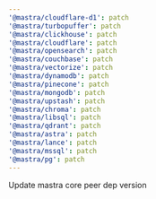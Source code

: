 ```yaml
---
'@mastra/cloudflare-d1': patch
'@mastra/turbopuffer': patch
'@mastra/clickhouse': patch
'@mastra/cloudflare': patch
'@mastra/opensearch': patch
'@mastra/couchbase': patch
'@mastra/vectorize': patch
'@mastra/dynamodb': patch
'@mastra/pinecone': patch
'@mastra/mongodb': patch
'@mastra/upstash': patch
'@mastra/chroma': patch
'@mastra/libsql': patch
'@mastra/qdrant': patch
'@mastra/astra': patch
'@mastra/lance': patch
'@mastra/mssql': patch
'@mastra/pg': patch
---
```


Update mastra core peer dep version
